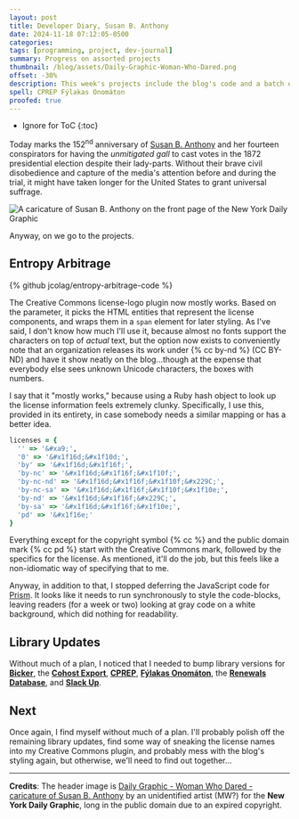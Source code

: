 ```yaml
---
layout: post
title: Developer Diary, Susan B. Anthony
date: 2024-11-18 07:12:05-0500
categories:
tags: [programming, project, dev-journal]
summary: Progress on assorted projects
thumbnail: /blog/assets/Daily-Graphic-Woman-Who-Dared.png
offset: -30%
description: This week's projects include the blog's code and a batch of library version updates.
spell: CPREP Fýlakas Onomáton
proofed: true
---
```


* Ignore for ToC
{:toc}

Today marks the 152<sup>nd</sup> anniversary of [Susan B. Anthony](https://en.wikipedia.org/wiki/Susan_B._Anthony) and her fourteen conspirators for having the *unmitigated gall* to cast votes in the 1872 presidential election despite their lady-parts.  Without their brave civil disobedience and capture of the media's attention before and during the trial, it might have taken longer for the United States to grant universal suffrage.

![A caricature of Susan B. Anthony on the front page of the New York Daily Graphic](/blog/assets/Daily-Graphic-Woman-Who-Dared.png "Why has nobody turned this sketch into a Saturday morning cartoon?")

Anyway, on we go to the projects.

## Entropy Arbitrage

{% github jcolag/entropy-arbitrage-code %}

The Creative Commons license-logo plugin now mostly works.  Based on the parameter, it picks the HTML entities that represent the license components, and wraps them in a `span` element for later styling.  As I've said, I don't know how much I'll use it, because almost no fonts support the characters on top of *actual* text, but the option now exists to conveniently note that an organization releases its work under {% cc by-nd %} (CC BY-ND) and have it show neatly on the blog...though at the expense that everybody else sees unknown Unicode characters, the boxes with numbers.

I say that it "mostly works," because using a Ruby hash object to look up the license information feels extremely clunky.  Specifically, I use this, provided in its entirety, in case somebody needs a similar mapping or has a better idea.

```ruby
licenses = {
  '' => '&#xa9;',
  '0' => '&#x1f16d;&#x1f10d;',
  'by' => '&#x1f16d;&#x1f16f;',
  'by-nc' => '&#x1f16d;&#x1f16f;&#x1f10f;',
  'by-nc-nd' => '&#x1f16d;&#x1f16f;&#x1f10f;&#x229C;',
  'by-nc-sa' => '&#x1f16d;&#x1f16f;&#x1f10f;&#x1f10e;',
  'by-nd' => '&#x1f16d;&#x1f16f;&#x229C;',
  'by-sa' => '&#x1f16d;&#x1f16f;&#x1f10e;',
  'pd' => '&#x1f16e;'
}
```

Everything except for the copyright symbol {% cc %} and the public domain mark {% cc pd %} start with the Creative Commons mark, followed by the specifics for the license.  As mentioned, it'll do the job, but this feels like a non-idiomatic way of specifying that to me.

Anyway, in addition to that, I stopped deferring the JavaScript code for [Prism](https://prismjs.com/).  It looks like it needs to run synchronously to style the code-blocks, leaving readers (for a week or two) looking at gray code on a white background, which did nothing for readability.

## Library Updates

Without much of a plan, I noticed that I needed to bump library versions for [**Bicker**](https://github.com/jcolag/Bicker), the [**Cohost Export**](https://github.com/jcolag/cohost-export), [**CPREP**](https://github.com/jcolag/background-generator), [**Fýlakas Onomáton**](https://github.com/jcolag/fylakas-onomaton), the [**Renewals Database**](https://github.com/jcolag/RenewDB), and [**Slack Up**](https://github.com/jcolag/slackup).

## Next

Once again, I find myself without much of a plan.  I'll probably polish off the remaining library updates, find some way of sneaking the license names into my Creative Commons plugin, and probably mess with the blog's styling again, but otherwise, we'll need to find out together...

* * *

**Credits**:  The header image is [Daily Graphic - Woman Who Dared - caricature of Susan B. Anthony](https://commons.wikimedia.org/wiki/File:Daily_Graphic-Woman_Who_Dared-caricature_of_Susan_B._Anthony.jpg) by an unidentified artist (MW?) for the **New York Daily Graphic**, long in the public domain due to an expired copyright.
